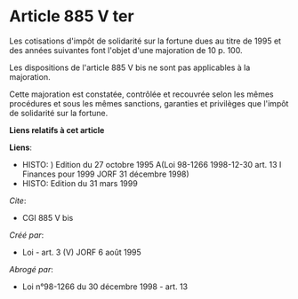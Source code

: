 # Article 885 V ter

Les cotisations d'impôt de solidarité sur la fortune dues au titre de 1995 et des années suivantes font l'objet d'une
majoration de 10 p. 100.

Les dispositions de l'article 885 V bis ne sont pas applicables à la majoration.

Cette majoration est constatée, contrôlée et recouvrée selon les mêmes procédures et sous les mêmes sanctions, garanties et
privilèges que l'impôt de solidarité sur la fortune.

**Liens relatifs à cet article**

**Liens**:

  - HISTO: ) Edition du 27 octobre 1995 A(Loi 98-1266 1998-12-30 art. 13 I Finances pour 1999 JORF 31 décembre 1998)
  - HISTO: Edition du 31 mars 1999

_Cite_:

  - CGI 885 V bis

_Créé par_:

  - Loi - art. 3 (V) JORF 6 août 1995

_Abrogé par_:

  - Loi n°98-1266 du 30 décembre 1998 - art. 13
